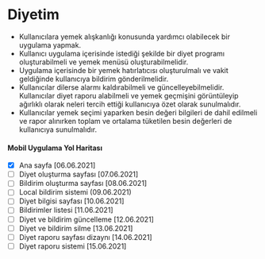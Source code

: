 # Diyetim
-   Kullanıcılara yemek alışkanlığı konusunda yardımcı olabilecek bir uygulama yapmak.
-   Kullanıcı uygulama içerisinde istediği şekilde bir diyet programı oluşturabilmeli ve yemek menüsü oluşturabilmelidir.
-   Uygulama içerisinde bir yemek hatırlatıcısı oluşturulmalı ve vakit geldiğinde kullanıcıya bildirim gönderilmelidir.
-   Kullanıcılar dilerse alarmı kaldırabilmeli ve güncelleyebilmelidir. Kullanıcılar diyet raporu alabilmeli ve yemek geçmişini görüntüleyip ağırlıklı olarak neleri tercih ettiği kullanıcıya özet olarak sunulmalıdır.
-   Kullanıcılar yemek seçimi yaparken besin değeri bilgileri de dahil edilmeli ve rapor alınırken toplam ve ortalama tüketilen besin değerleri de kullanıcıya sunulmalıdır.

#### Mobil Uygulama Yol Haritası
 - [x] Ana sayfa [06.06.2021]
 - [ ] Diyet oluşturma sayfası [07.06.2021]
 - [ ] Bildirim oluşturma sayfası [08.06.2021]
 - [ ] Local bildirim sistemi (09.06.2021)
 - [ ] Diyet bilgisi sayfası [10.06.2021]
 - [ ] Bildirimler listesi [11.06.2021]
 - [ ] Diyet ve bildirim güncelleme [12.06.2021]
 - [ ] Diyet ve bildirim silme [13.06.2021]
 - [ ] Diyet raporu sayfası dizaynı [14.06.2021]
 - [ ] Diyet raporu sistemi [15.06.2021]